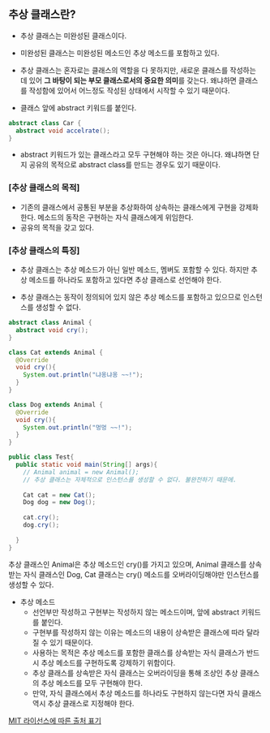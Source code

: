 ## 추상 클래스란?

- 추상 클래스는 미완성된 클래스이다.
- 미완성된 클래스는 미완성된 메소드인 추상 메소드를 포함하고 있다.
- 추상 클래스는 혼자로는 클래스의 역할을 다 못하지만, 새로운 클래스를 작성하는 데 있어 **그 바탕이 되는 부모 클래스로서의 중요한 의미**를 갖는다. 왜냐하면 클래스를 작성함에 있어서 어느정도 작성된 상태에서 시작할 수 있기 때문이다. 

- 클래스 앞에 abstract 키워드를 붙인다. 

```java
abstract class Car {
  abstract void accelrate();
}
```



- abstract 키워드가 있는 클래스라고 모두 구현해야 하는 것은 아니다. 왜냐하면 단지 공유의 목적으로 abstract class를 만드는 경우도 있기 때문이다. 



### [추상 클래스의 목적]

- 기존의 클래스에서 공통된 부분을 추상화하여 상속하는 클래스에게 구현을 강제화한다. 메소드의 동작은 구현하는 자식 클래스에게 위임한다.
- 공유의 목적을 갖고 있다.



### [추상 클래스의 특징]

- 추상 클래스는 추상 메소드가 아닌 일반 메소드, 멤버도 포함할 수 있다. 하지만 추상 메소드를 하나라도 포함하고 있다면 추상 클래스로 선언해야 한다. 

- 추상 클래스는 동작이 정의되어 있지 않은 추상 메소드를 포함하고 있으므로 인스턴스를 생성할 수 없다. 



```java
abstract class Animal {
  abstract void cry();
}

class Cat extends Animal {
  @Override
  void cry(){
    System.out.println("냐옹냐옹 ~~!");
  }
}

class Dog extends Animal {
  @Override
  void cry(){
    System.out.println("멍멍 ~~!");
  }
}

public class Test{
  public static void main(String[] args){
    // Animal animal = new Animal();
    // 추상 클래스는 자체적으로 인스턴스를 생성할 수 없다. 불완전하기 때문에.
    
    Cat cat = new Cat();
    Dog dog = new Dog();
    
    cat.cry();
    dog.cry();
    
  }
}
```



추상 클래스인 Animal은 추상 메소드인 cry()를 가지고 있으며, Animal 클래스를 상속받는 자식 클래스인 Dog, Cat 클래스는 cry() 메소드를 오버라이딩해야만 인스턴스를 생성할 수 있다.



- 추상 메소드
  - 선언부만 작성하고 구현부는 작성하지 않는 메소드이며, 앞에 abstract 키워드를 붙인다.
  - 구현부를 작성하지 않는 이유는 메소드의 내용이 상속받은 클래스에 따라 달라질 수 있기 때문이다.
  - 사용하는 목적은 추상 메소드를 포함한 클래스를 상속받는 자식 클래스가 반드시 추상 메소드를 구현하도록 강제하기 위함이다.
  - 추상 클래스를 상속받은 자식 클래스는 오버라이딩을 통해 조상인 추상 클래스의 추상 메소드를 모두 구현해야 한다.
  - 만약, 자식 클래스에서 추상 메소드를 하나라도 구현하지 않는다면 자식 클래스 역시 추상 클래스로 지정해야 한다.

[MIT 라이선스에 따른 출처 표기](https://github.com/WooVictory/Ready-For-Tech-Interview)



